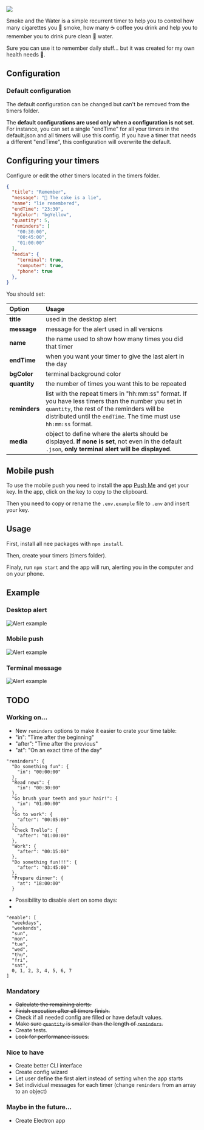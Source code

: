 ![](https://github.com/russoedu/smoke-and-the-water/blob/master/README/smoke-and-the-water.jpg?raw=true)

Smoke and the Water is a simple recurrent timer to help you to control how many cigarettes you 🚬 smoke, how many ☕️ coffee you drink and help you to remember you to drink pure clean 🚰 water.

Sure you can use it to remember daily stuff… but it was created for my own health needs 😬.

## Configuration

### Default configuration

The default configuration can be changed but can't be removed from the timers folder.

The **default configurations are used only when a configuration is not set**. For instance, you can set a single "endTime" for all your timers in the default.json and all timers will use this config. If you have a timer that needs a different "endTime", this configuration will overwrite the default.

## Configuring your timers

Configure or edit the other timers located in the timers folder.

```json
{
  "title": "Remember",
  "message": "🍰 The cake is a lie",
  "name": "lie remembered",
  "endTime": "23:30",
  "bgColor": "bgYellow",
  "quantity": 5,
  "reminders": [
    "00:30:00",
    "00:45:00",
    "01:00:00"
  ],
  "media": {
    "terminal": true,
    "computer": true,
    "phone": true
  },
}
```
You should set:

| Option        | Usage |
| :------------ | :------------- |
| **title**     | used in the desktop alert |
| **message**   | message for the alert used in all versions |
| **name**      | the name used to show how many times you did that timer |
| **endTime**   | when you want your timer to give the last alert in the day |
| **bgColor**   | terminal background color |
| **quantity**  | the number of times you want this to be repeated |
| **reminders** | list with the repeat timers in "hh:mm:ss" format. If you have less timers than the number you set in `quantity`, the rest of the reminders will be distributed until the `endTime`. The time must use `hh:mm:ss` format. |
| **media**     | object to define where the alerts should be displayed. **If none is set**, not even in the default `.json`, **only terminal alert will be displayed**. |

## Mobile push
To use the mobile push you need to install the app [Push Me](http://pushme.jagcesar.se) and get your key. In the app, click on the key to copy to the clipboard.

Then you need to copy or rename the `.env.example` file to `.env` and insert your key.


## Usage

First, install all nee packages with `npm install`.

Then, create your timers (timers folder).

Finaly, run `npm start` and the app will run, alerting you in the computer and on your phone.

## Example
### Desktop alert
![Alert example](https://github.com/russoedu/smoke-and-the-water/blob/master/README/alert.png?raw=true)
### Mobile push
![Alert example](https://github.com/russoedu/smoke-and-the-water/blob/master/README/mobile.png?raw=true)
### Terminal message
![Alert example](https://github.com/russoedu/smoke-and-the-water/blob/master/README/terminal.png?raw=true)

## TODO

### Working on…

- New `reminders` options to make it easier to crate your time table:
 - "in": "Time after the beginning"
 - "after": "Time after the previous"
 - "at": "On an exact time of the day"

```
"reminders": {
  "Do something fun": {
    "in": "00:00:00"
  },
  "Read news": {
    "in": "00:30:00"
  },
  "Go brush your teeth and your hair!": {
    "in": "01:00:00"
  },
  "Go to work": {
    "after": "00:05:00"
  },
  "Check Trello": {
    "after": "01:00:00"
  },
  "Work": {
    "after": "00:15:00"
  },
  "Do something fun!!!": {
    "after": "03:45:00"
  },
  "Prepare dinner": {
    "at": "18:00:00"
  }
```

- Possibility to disable alert on some days:
- 
```
"enable": [
  "weekdays",
  "weekends",
  "sun",
  "mon",
  "tue",
  "wed",
  "thu",
  "fri",
  "sat",
  0, 1, 2, 3, 4, 5, 6, 7
]
```


### Mandatory

- ~~Calculate the remaining alerts.~~
- ~~Finish execution after all timers finish.~~
- Check if all needed config are filled or have default values.
- ~~Make sure `quantity` is smaller than the length of `reminders`.~~
- Create tests.
- ~~Look for performance issues.~~

### Nice to have

- Create better CLI interface
- Create config wizard
- Let user define the first alert instead of setting when the app starts
- Set individual messages for each timer (change `reminders` from an array to an object)

### Maybe in the future…

- Create Electron app
